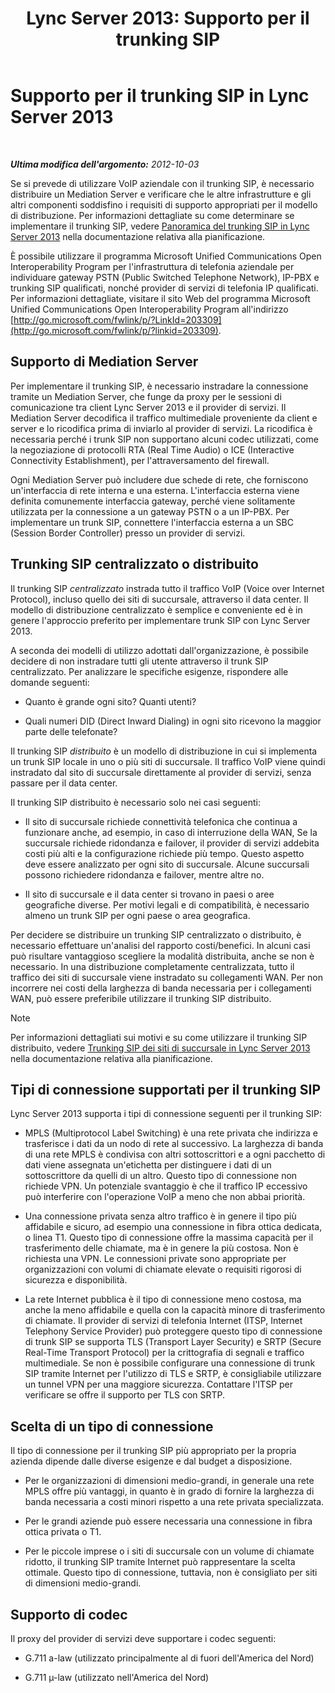 ﻿---
title: 'Lync Server 2013: Supporto per il trunking SIP'
TOCTitle: Supporto per il trunking SIP
ms:assetid: e3042831-e8d8-4ea2-baa2-1a697401ffa0
ms:mtpsurl: https://technet.microsoft.com/it-it/library/Gg399005(v=OCS.15)
ms:contentKeyID: 49302257
ms.date: 08/24/2015
mtps_version: v=OCS.15
ms.translationtype: HT
---

# Supporto per il trunking SIP in Lync Server 2013

 

_**Ultima modifica dell'argomento:** 2012-10-03_

Se si prevede di utilizzare VoIP aziendale con il trunking SIP, è necessario distribuire un Mediation Server e verificare che le altre infrastrutture e gli altri componenti soddisfino i requisiti di supporto appropriati per il modello di distribuzione. Per informazioni dettagliate su come determinare se implementare il trunking SIP, vedere [Panoramica del trunking SIP in Lync Server 2013](lync-server-2013-overview-of-sip-trunking.md) nella documentazione relativa alla pianificazione.

È possibile utilizzare il programma Microsoft Unified Communications Open Interoperability Program per l'infrastruttura di telefonia aziendale per individuare gateway PSTN (Public Switched Telephone Network), IP-PBX e trunking SIP qualificati, nonché provider di servizi di telefonia IP qualificati. Per informazioni dettagliate, visitare il sito Web del programma Microsoft Unified Communications Open Interoperability Program all'indirizzo [http://go.microsoft.com/fwlink/p/?LinkId=203309](http://go.microsoft.com/fwlink/p/?linkid=203309).

## Supporto di Mediation Server

Per implementare il trunking SIP, è necessario instradare la connessione tramite un Mediation Server, che funge da proxy per le sessioni di comunicazione tra client Lync Server 2013 e il provider di servizi. Il Mediation Server decodifica il traffico multimediale proveniente da client e server e lo ricodifica prima di inviarlo al provider di servizi. La ricodifica è necessaria perché i trunk SIP non supportano alcuni codec utilizzati, come la negoziazione di protocolli RTA (Real Time Audio) o ICE (Interactive Connectivity Establishment), per l'attraversamento del firewall.

Ogni Mediation Server può includere due schede di rete, che forniscono un'interfaccia di rete interna e una esterna. L'interfaccia esterna viene definita comunemente interfaccia gateway, perché viene solitamente utilizzata per la connessione a un gateway PSTN o a un IP-PBX. Per implementare un trunk SIP, connettere l'interfaccia esterna a un SBC (Session Border Controller) presso un provider di servizi.

## Trunking SIP centralizzato o distribuito

Il trunking SIP *centralizzato* instrada tutto il traffico VoIP (Voice over Internet Protocol), incluso quello dei siti di succursale, attraverso il data center. Il modello di distribuzione centralizzato è semplice e conveniente ed è in genere l'approccio preferito per implementare trunk SIP con Lync Server 2013.

A seconda dei modelli di utilizzo adottati dall'organizzazione, è possibile decidere di non instradare tutti gli utente attraverso il trunk SIP centralizzato. Per analizzare le specifiche esigenze, rispondere alle domande seguenti:

  - Quanto è grande ogni sito? Quanti utenti?

  - Quali numeri DID (Direct Inward Dialing) in ogni sito ricevono la maggior parte delle telefonate?

Il trunking SIP *distribuito* è un modello di distribuzione in cui si implementa un trunk SIP locale in uno o più siti di succursale. Il traffico VoIP viene quindi instradato dal sito di succursale direttamente al provider di servizi, senza passare per il data center.

Il trunking SIP distribuito è necessario solo nei casi seguenti:

  - Il sito di succursale richiede connettività telefonica che continua a funzionare anche, ad esempio, in caso di interruzione della WAN, Se la succursale richiede ridondanza e failover, il provider di servizi addebita costi più alti e la configurazione richiede più tempo. Questo aspetto deve essere analizzato per ogni sito di succursale. Alcune succursali possono richiedere ridondanza e failover, mentre altre no.

  - Il sito di succursale e il data center si trovano in paesi o aree geografiche diverse. Per motivi legali e di compatibilità, è necessario almeno un trunk SIP per ogni paese o area geografica.

Per decidere se distribuire un trunking SIP centralizzato o distribuito, è necessario effettuare un'analisi del rapporto costi/benefici. In alcuni casi può risultare vantaggioso scegliere la modalità distribuita, anche se non è necessario. In una distribuzione completamente centralizzata, tutto il traffico dei siti di succursale viene instradato su collegamenti WAN. Per non incorrere nei costi della larghezza di banda necessaria per i collegamenti WAN, può essere preferibile utilizzare il trunking SIP distribuito.


> [!NOTE]
> Per informazioni dettagliati sui motivi e su come utilizzare il trunking SIP distribuito, vedere <A href="lync-server-2013-branch-site-sip-trunking.md">Trunking SIP dei siti di succursale in Lync Server 2013</A> nella documentazione relativa alla pianificazione.



## Tipi di connessione supportati per il trunking SIP

Lync Server 2013 supporta i tipi di connessione seguenti per il trunking SIP:

  - MPLS (Multiprotocol Label Switching) è una rete privata che indirizza e trasferisce i dati da un nodo di rete al successivo. La larghezza di banda di una rete MPLS è condivisa con altri sottoscrittori e a ogni pacchetto di dati viene assegnata un'etichetta per distinguere i dati di un sottoscrittore da quelli di un altro. Questo tipo di connessione non richiede VPN. Un potenziale svantaggio è che il traffico IP eccessivo può interferire con l'operazione VoIP a meno che non abbai priorità.

  - Una connessione privata senza altro traffico è in genere il tipo più affidabile e sicuro, ad esempio una connessione in fibra ottica dedicata, o linea T1. Questo tipo di connessione offre la massima capacità per il trasferimento delle chiamate, ma è in genere la più costosa. Non è richiesta una VPN. Le connessioni private sono appropriate per organizzazioni con volumi di chiamate elevate o requisiti rigorosi di sicurezza e disponibilità.

  - La rete Internet pubblica è il tipo di connessione meno costosa, ma anche la meno affidabile e quella con la capacità minore di trasferimento di chiamate. Il provider di servizi di telefonia Internet (ITSP, Internet Telephony Service Provider) può proteggere questo tipo di connessione di trunk SIP se supporta TLS (Transport Layer Security) e SRTP (Secure Real-Time Transport Protocol) per la crittografia di segnali e traffico multimediale. Se non è possibile configurare una connessione di trunk SIP tramite Internet per l'utilizzo di TLS e SRTP, è consigliabile utilizzare un tunnel VPN per una maggiore sicurezza. Contattare l'ITSP per verificare se offre il supporto per TLS con SRTP.

## Scelta di un tipo di connessione

Il tipo di connessione per il trunking SIP più appropriato per la propria azienda dipende dalle diverse esigenze e dal budget a disposizione.

  - Per le organizzazioni di dimensioni medio-grandi, in generale una rete MPLS offre più vantaggi, in quanto è in grado di fornire la larghezza di banda necessaria a costi minori rispetto a una rete privata specializzata.

  - Per le grandi aziende può essere necessaria una connessione in fibra ottica privata o T1.

  - Per le piccole imprese o i siti di succursale con un volume di chiamate ridotto, il trunking SIP tramite Internet può rappresentare la scelta ottimale. Questo tipo di connessione, tuttavia, non è consigliato per siti di dimensioni medio-grandi.

## Supporto di codec

Il proxy del provider di servizi deve supportare i codec seguenti:

  - G.711 a-law (utilizzato principalmente al di fuori dell'America del Nord)

  - G.711 µ-law (utilizzato nell'America del Nord)

